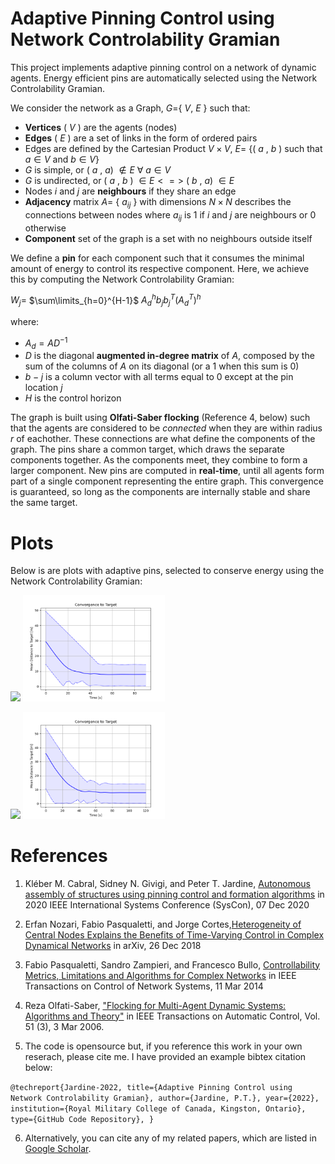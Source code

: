# Adaptive Pinning Control using Network Controlability Gramian 

This project implements adaptive pinning control on a network of dynamic agents. 
Energy efficient pins are automatically selected using the Network Controlability Gramian.

We consider the network as a Graph, $G=${ $V$, $E$ } such that:

- **Vertices** ( $V$ ) are the agents (nodes)
- **Edges** ( $E$ ) are a set of links in the form of ordered pairs 
- Edges are defined by the Cartesian Product $V \times V$, $E=$ {( $a$ , $b$ ) such that $a \in V$ and $b \in V$}
- $G$ is simple, or ( $a$ , $a$) $\notin E~\forall~a \in V$  
- $G$ is undirected, or ( $a$ , $b$ ) $\in E <=>$ ( $b$ , $a$) $\in E$
- Nodes $i$ and $j$ are **neighbours** if they share an edge
- **Adjacency** matrix $A=$ { $a_{ij}$ } with dimensions $N \times N$ describes the connections between nodes where $a_{ij}$ is $1$ if $i$ and $j$ are neighbours or $0$ otherwise
- **Component** set of the graph is a set with no neighbours outside itself

We define a **pin** for each component such that it consumes the minimal amount of energy to control its respective component. 
Here, we achieve this by computing the Network Controlability Gramian:

$W_j=$ $\sum\limits_{h=0}^{H-1}$ $A_d^hb_jb_j^T\left(A_d^T\right)^h$

where:

- $A_d = AD^{-1}$
- $D$ is the diagonal **augmented in-degree matrix** of $A$, composed by the sum of the columns of $A$ on its diagonal (or a $1$ when this sum is $0$)
- $b-j$ is a column vector with all terms equal to $0$ except at the pin location $j$
- $H$ is the control horizon

The graph is built using **Olfati-Saber flocking** (Reference 4, below) such that the agents are considered to be *connected* when they are within radius $r$ of eachother. 
These connections are what define the components of the graph. The pins share a common target, which draws the separate components together. As the components meet, they combine to form a larger component. 
New pins are computed in **real-time**, until all agents form part of a single component representing the entire graph. This convergence is guaranteed, so long as the components are internally stable and share the same target.


# Plots

Below is are plots with adaptive pins, selected to conserve energy using the Network Controlability Gramian:

<p float="center">
    <img src="https://github.com/tjards/pinning_swarming/blob/master/Figs/animation_pin_10.gif" width="45%" />
    <img src="https://github.com/tjards/pinning_swarming/blob/master/Figs/convergence_pin_10.png" width="45%" />
    
</p>

<p float="center">
    <img src="https://github.com/tjards/pinning_swarming/blob/master/Figs/animation_pin_9.gif" width="45%" />
    <img src="https://github.com/tjards/pinning_swarming/blob/master/Figs/convergence_pin_9.png" width="45%" />
    
</p>




# References 

1. Kléber M. Cabral, Sidney N. Givigi, and Peter T. Jardine, [Autonomous assembly of structures using pinning control and formation algorithms](https://ieeexplore-ieee-org.proxy.queensu.ca/document/9275901) in 2020 IEEE International Systems Conference (SysCon), 07 Dec 2020

2. Erfan Nozari, Fabio Pasqualetti, and Jorge Cortes,[Heterogeneity of Central Nodes Explains the Benefits of Time-Varying Control in Complex Dynamical Networks](https://arxiv.org/abs/1611.06485) in arXiv, 26 Dec 2018

3. Fabio Pasqualetti, Sandro Zampieri, and Francesco Bullo, [Controllability Metrics, Limitations and Algorithms for Complex Networks](https://ieeexplore-ieee-org.proxy.queensu.ca/stamp/stamp.jsp?tp=&arnumber=6762966) in IEEE Transactions on Control of Network Systems, 11 Mar 2014

4. Reza Olfati-Saber, ["Flocking for Multi-Agent Dynamic Systems: Algorithms and Theory"](https://ieeexplore.ieee.org/document/1605401) in IEEE Transactions on Automatic Control, Vol. 51 (3), 3 Mar 2006.

5. The code is opensource but, if you reference this work in your own reserach, please cite me. I have provided an example bibtex citation below:

`@techreport{Jardine-2022,
  title={Adaptive Pinning Control using Network Controlability Gramian},
  author={Jardine, P.T.},
  year={2022},
  institution={Royal Military College of Canada, Kingston, Ontario},
  type={GitHub Code Repository},
}`

6. Alternatively, you can cite any of my related papers, which are listed in [Google Scholar](https://scholar.google.com/citations?hl=en&user=RGlv4ZUAAAAJ&view_op=list_works&sortby=pubdate).















 

